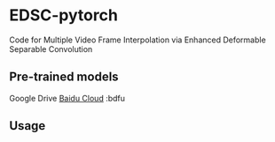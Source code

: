 # EDSC-pytorch
Code for Multiple Video Frame Interpolation via Enhanced Deformable Separable Convolution

Pre-trained models
---
Google Drive
[Baidu Cloud](https://pan.baidu.com/s/1kC7dEN2ZsMS7IdOLXVuDGQ) :bdfu

Usage
---
